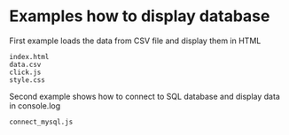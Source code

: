 # Examples how to display database

First example loads the data from CSV file and display them in HTML
```
index.html
data.csv
click.js
style.css
```

Second example shows how to connect to SQL database and display data in console.log

`connect_mysql.js`
